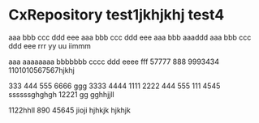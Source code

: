 # CxRepository test1jkhjkhj test4
aaa bbb ccc ddd eee
aaa bbb ccc ddd eee
aaa bbb
aaaddd
aaa bbb ccc ddd eee rrr yy uu iimmm

aaa aaaaaaaa bbbbbbb cccc ddd eeee fff 57777 888   9993434
1101010567567hjkhj

333 444 555 6666 ggg
3333 4444
1111 2222
444 555
111 4545
ssssssghghgh
12221
gg
gghhjjll

1122hhll
890
45645
jioji
hjhkjk
hjkhjk
